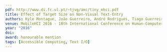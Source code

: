 ```yaml
---
pdf: http://www.di.fc.ul.pt/~tjvg/amc/tiny_mhci.pdf
title: Effect of Target Size on Non-Visual Text-Entry 
authors: Kyle Montague, João Guerreiro, André Rodrigues, Tiago Guerreiro, Hugo Nicolau, Daniel Gonçalves
venue: MobileHCI 2016 - 18th International Conference on Human-Computer Interaction with Mobile Devices and Services, Florence, Italy, September, 2016
year: "2016"
doi: 
award: honourable mention
tags: [Accessible Computing, Text I/O]
---
```

